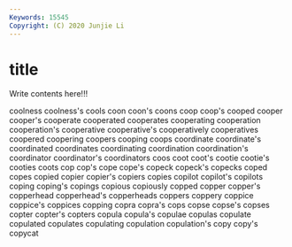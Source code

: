 ```yaml
---
Keywords: 15545
Copyright: (C) 2020 Junjie Li
---
```


# title

Write contents here!!!

coolness 
coolness's 
cools 
coon 
coon's 
coons
coop 
coop's 
cooped 
cooper 
cooper's 
cooperate 
cooperated 
cooperates 
cooperating 
cooperation
cooperation's 
cooperative 
cooperative's 
cooperatively 
cooperatives 
coopered 
coopering 
coopers 
cooping 
coops
coordinate 
coordinate's 
coordinated 
coordinates 
coordinating 
coordination 
coordination's 
coordinator 
coordinator's 
coordinators
coos 
coot 
coot's 
cootie 
cootie's 
cooties 
coots 
cop 
cop's 
cope
cope's 
copeck 
copeck's 
copecks 
coped 
copes 
copied 
copier 
copier's 
copiers
copies 
copilot 
copilot's 
copilots 
coping 
coping's 
copings 
copious 
copiously 
copped
copper 
copper's 
copperhead 
copperhead's 
copperheads 
coppers 
coppery 
coppice 
coppice's 
coppices
copping 
copra 
copra's 
cops 
copse 
copse's 
copses 
copter 
copter's 
copters
copula 
copula's 
copulae 
copulas 
copulate 
copulated 
copulates 
copulating 
copulation 
copulation's
copy 
copy's 
copycat 
